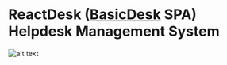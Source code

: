 # ReactDesk ([BasicDesk](http://github.com/LyuboslavKrastev/BasicDesk) SPA) Helpdesk Management System
![alt text](https://openparliament.net/wp-content/uploads/2018/07/under-construction-2408061_1920.png)
